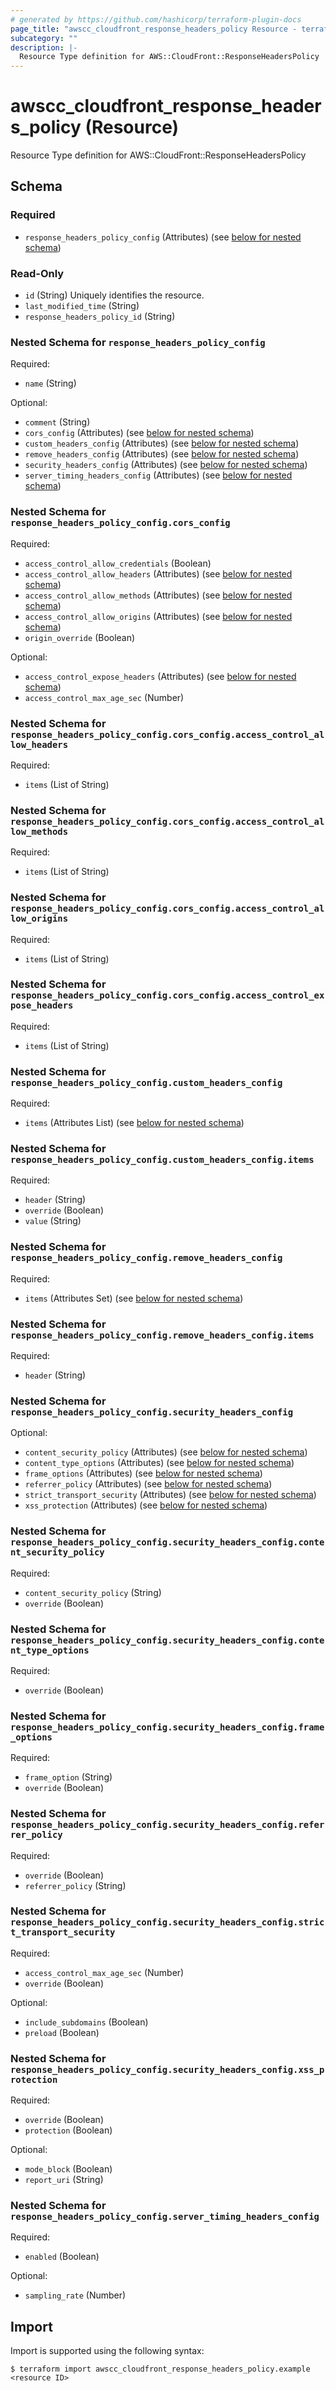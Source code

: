 ```yaml
---
# generated by https://github.com/hashicorp/terraform-plugin-docs
page_title: "awscc_cloudfront_response_headers_policy Resource - terraform-provider-awscc"
subcategory: ""
description: |-
  Resource Type definition for AWS::CloudFront::ResponseHeadersPolicy
---
```


# awscc_cloudfront_response_headers_policy (Resource)

Resource Type definition for AWS::CloudFront::ResponseHeadersPolicy



<!-- schema generated by tfplugindocs -->
## Schema

### Required

- `response_headers_policy_config` (Attributes) (see [below for nested schema](#nestedatt--response_headers_policy_config))

### Read-Only

- `id` (String) Uniquely identifies the resource.
- `last_modified_time` (String)
- `response_headers_policy_id` (String)

<a id="nestedatt--response_headers_policy_config"></a>
### Nested Schema for `response_headers_policy_config`

Required:

- `name` (String)

Optional:

- `comment` (String)
- `cors_config` (Attributes) (see [below for nested schema](#nestedatt--response_headers_policy_config--cors_config))
- `custom_headers_config` (Attributes) (see [below for nested schema](#nestedatt--response_headers_policy_config--custom_headers_config))
- `remove_headers_config` (Attributes) (see [below for nested schema](#nestedatt--response_headers_policy_config--remove_headers_config))
- `security_headers_config` (Attributes) (see [below for nested schema](#nestedatt--response_headers_policy_config--security_headers_config))
- `server_timing_headers_config` (Attributes) (see [below for nested schema](#nestedatt--response_headers_policy_config--server_timing_headers_config))

<a id="nestedatt--response_headers_policy_config--cors_config"></a>
### Nested Schema for `response_headers_policy_config.cors_config`

Required:

- `access_control_allow_credentials` (Boolean)
- `access_control_allow_headers` (Attributes) (see [below for nested schema](#nestedatt--response_headers_policy_config--cors_config--access_control_allow_headers))
- `access_control_allow_methods` (Attributes) (see [below for nested schema](#nestedatt--response_headers_policy_config--cors_config--access_control_allow_methods))
- `access_control_allow_origins` (Attributes) (see [below for nested schema](#nestedatt--response_headers_policy_config--cors_config--access_control_allow_origins))
- `origin_override` (Boolean)

Optional:

- `access_control_expose_headers` (Attributes) (see [below for nested schema](#nestedatt--response_headers_policy_config--cors_config--access_control_expose_headers))
- `access_control_max_age_sec` (Number)

<a id="nestedatt--response_headers_policy_config--cors_config--access_control_allow_headers"></a>
### Nested Schema for `response_headers_policy_config.cors_config.access_control_allow_headers`

Required:

- `items` (List of String)


<a id="nestedatt--response_headers_policy_config--cors_config--access_control_allow_methods"></a>
### Nested Schema for `response_headers_policy_config.cors_config.access_control_allow_methods`

Required:

- `items` (List of String)


<a id="nestedatt--response_headers_policy_config--cors_config--access_control_allow_origins"></a>
### Nested Schema for `response_headers_policy_config.cors_config.access_control_allow_origins`

Required:

- `items` (List of String)


<a id="nestedatt--response_headers_policy_config--cors_config--access_control_expose_headers"></a>
### Nested Schema for `response_headers_policy_config.cors_config.access_control_expose_headers`

Required:

- `items` (List of String)



<a id="nestedatt--response_headers_policy_config--custom_headers_config"></a>
### Nested Schema for `response_headers_policy_config.custom_headers_config`

Required:

- `items` (Attributes List) (see [below for nested schema](#nestedatt--response_headers_policy_config--custom_headers_config--items))

<a id="nestedatt--response_headers_policy_config--custom_headers_config--items"></a>
### Nested Schema for `response_headers_policy_config.custom_headers_config.items`

Required:

- `header` (String)
- `override` (Boolean)
- `value` (String)



<a id="nestedatt--response_headers_policy_config--remove_headers_config"></a>
### Nested Schema for `response_headers_policy_config.remove_headers_config`

Required:

- `items` (Attributes Set) (see [below for nested schema](#nestedatt--response_headers_policy_config--remove_headers_config--items))

<a id="nestedatt--response_headers_policy_config--remove_headers_config--items"></a>
### Nested Schema for `response_headers_policy_config.remove_headers_config.items`

Required:

- `header` (String)



<a id="nestedatt--response_headers_policy_config--security_headers_config"></a>
### Nested Schema for `response_headers_policy_config.security_headers_config`

Optional:

- `content_security_policy` (Attributes) (see [below for nested schema](#nestedatt--response_headers_policy_config--security_headers_config--content_security_policy))
- `content_type_options` (Attributes) (see [below for nested schema](#nestedatt--response_headers_policy_config--security_headers_config--content_type_options))
- `frame_options` (Attributes) (see [below for nested schema](#nestedatt--response_headers_policy_config--security_headers_config--frame_options))
- `referrer_policy` (Attributes) (see [below for nested schema](#nestedatt--response_headers_policy_config--security_headers_config--referrer_policy))
- `strict_transport_security` (Attributes) (see [below for nested schema](#nestedatt--response_headers_policy_config--security_headers_config--strict_transport_security))
- `xss_protection` (Attributes) (see [below for nested schema](#nestedatt--response_headers_policy_config--security_headers_config--xss_protection))

<a id="nestedatt--response_headers_policy_config--security_headers_config--content_security_policy"></a>
### Nested Schema for `response_headers_policy_config.security_headers_config.content_security_policy`

Required:

- `content_security_policy` (String)
- `override` (Boolean)


<a id="nestedatt--response_headers_policy_config--security_headers_config--content_type_options"></a>
### Nested Schema for `response_headers_policy_config.security_headers_config.content_type_options`

Required:

- `override` (Boolean)


<a id="nestedatt--response_headers_policy_config--security_headers_config--frame_options"></a>
### Nested Schema for `response_headers_policy_config.security_headers_config.frame_options`

Required:

- `frame_option` (String)
- `override` (Boolean)


<a id="nestedatt--response_headers_policy_config--security_headers_config--referrer_policy"></a>
### Nested Schema for `response_headers_policy_config.security_headers_config.referrer_policy`

Required:

- `override` (Boolean)
- `referrer_policy` (String)


<a id="nestedatt--response_headers_policy_config--security_headers_config--strict_transport_security"></a>
### Nested Schema for `response_headers_policy_config.security_headers_config.strict_transport_security`

Required:

- `access_control_max_age_sec` (Number)
- `override` (Boolean)

Optional:

- `include_subdomains` (Boolean)
- `preload` (Boolean)


<a id="nestedatt--response_headers_policy_config--security_headers_config--xss_protection"></a>
### Nested Schema for `response_headers_policy_config.security_headers_config.xss_protection`

Required:

- `override` (Boolean)
- `protection` (Boolean)

Optional:

- `mode_block` (Boolean)
- `report_uri` (String)



<a id="nestedatt--response_headers_policy_config--server_timing_headers_config"></a>
### Nested Schema for `response_headers_policy_config.server_timing_headers_config`

Required:

- `enabled` (Boolean)

Optional:

- `sampling_rate` (Number)

## Import

Import is supported using the following syntax:

```shell
$ terraform import awscc_cloudfront_response_headers_policy.example <resource ID>
```
